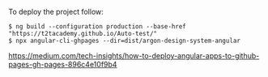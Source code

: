 To deploy the project follow:
```
$ ng build --configuration production --base-href "https://t2tacademy.github.io/Auto-test/"
$ npx angular-cli-ghpages --dir=dist/argon-design-system-angular
```
https://medium.com/tech-insights/how-to-deploy-angular-apps-to-github-pages-gh-pages-896c4e10f9b4

